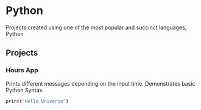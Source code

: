 # Python

Projects created using one of the most popular and succinct languages, Python

## Projects

### Hours App 

Prints different messages depending on the input time. Demonstrates basic Python Syntax.


```bash
print("Hello Universe")
```